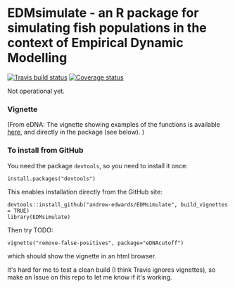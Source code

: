 # EDMsimulate - an R package for simulating fish populations in the context of Empirical Dynamic Modelling

<!-- badges: start -->
[![Travis build status](https://travis-ci.org/andrew-edwards/EDMsimulate.svg?branch=master)](https://travis-ci.org/andrew-edwards/EDMsimulate)
[![Coverage status](https://codecov.io/gh/andrew-edwards/EDMsimulate/branch/master/graph/badge.svg)](https://codecov.io/github/andrew-edwards/EDMsimulate?branch=master)
<!-- badges: end -->

Not operational yet.

### Vignette

(From eDNA:
The vignette showing examples of the functions is available [here](http://htmlpreview.github.io/?https://github.com/andrew-edwards/EDMsimulate/blob/master/inst/doc/salmon_sim.html), and directly in the package (see below).
)

### To install from GitHub

You need the package `devtools`, so you need to install it once:
```
install.packages("devtools")
```

This enables installation directly from the GitHub site:

```
devtools::install_github("andrew-edwards/EDMsimulate", build_vignettes = TRUE)
library(EDMsimulate)
```

Then try TODO:

```
vignette("remove-false-positives", package="eDNAcutoff")
```

which should show the vignette in an html browser.

It's hard for me to test a clean build (I think Travis ignores vignettes), so make an Issue on this repo to let me know if it's working. 
